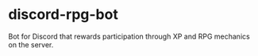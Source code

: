 # discord-rpg-bot
Bot for Discord that rewards participation through XP and RPG mechanics on the server.
